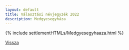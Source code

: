 ```yaml
---
layout: default
title: Választási névjegyzék 2022
description: Medgyesegyháza
---
```


{% include settlementHTMLs/Medgyesegyhaaza.html %}

[Vissza](../)